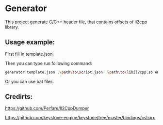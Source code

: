# Generator
This project generate C/C++ header file, that contains offsets of il2cpp library.

## Usage example:

First fill in template.json.

Then you can type run following command:

```bash
generator template.json .\path\to\script.json .\path\to\libil2cpp.so ARM
```

Or you can use bat files.
## Credirts:
https://github.com/Perfare/Il2CppDumper

https://github.com/keystone-engine/keystone/tree/master/bindings/csharp